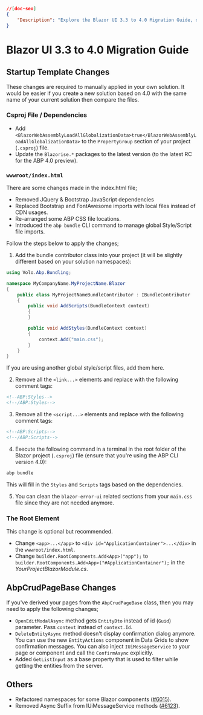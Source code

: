 ```json
//[doc-seo]
{
    "Description": "Explore the Blazor UI 3.3 to 4.0 Migration Guide, detailing essential updates for your project files and dependencies to ensure a smooth transition."
}
```

# Blazor UI 3.3 to 4.0 Migration Guide

## Startup Template Changes

These changes are required to manually applied in your own solution. It would be easier if you create a new solution based on 4.0 with the same name of your current solution then compare the files.

### Csproj File / Dependencies

* Add `<BlazorWebAssemblyLoadAllGlobalizationData>true</BlazorWebAssemblyLoadAllGlobalizationData>` to the `PropertyGroup` section of your project (`.csproj`) file.
* Update the `Blazorise.*` packages to the latest version (to the latest RC for the ABP 4.0 preview).

### `wwwroot/index.html`

There are some changes made in the index.html file;

* Removed JQuery & Bootstrap JavaScript dependencies
* Replaced Bootstrap and FontAwesome imports with local files instead of CDN usages.
* Re-arranged some ABP CSS file locations.
* Introduced the `abp bundle` CLI command to manage global Style/Script file imports.

Follow the steps below to apply the changes;

1. Add the bundle contributor class into your project (it will be slightly different based on your solution namespaces):

````csharp
using Volo.Abp.Bundling;

namespace MyCompanyName.MyProjectName.Blazor
{
    public class MyProjectNameBundleContributor : IBundleContributor
    {
        public void AddScripts(BundleContext context)
        {
        }

        public void AddStyles(BundleContext context)
        {
            context.Add("main.css");
        }
    }
}
````

If you are using another global style/script files, add them here.

2. Remove all the `<link...>` elements and replace with the following comment tags:

````html
<!--ABP:Styles-->
<!--/ABP:Styles-->
````

3. Remove all the `<script...>` elements and replace with the following comment tags:

````html
<!--ABP:Scripts-->
<!--/ABP:Scripts-->
````

4. Execute the following command in a terminal in the root folder of the Blazor project (`.csproj`) file (ensure that you're using the ABP CLI version 4.0):

````bash
abp bundle
````

This will fill in the `Styles` and `Scripts` tags based on the dependencies.

5. You can clean the `blazor-error-ui` related sections from your `main.css` file since they are not needed anymore.

### The Root Element

This change is optional but recommended.

* Change `<app>...</app>` to `<div id="ApplicationContainer">...</div>` in the `wwwroot/index.html`.
* Change `builder.RootComponents.Add<App>("app");` to `builder.RootComponents.Add<App>("#ApplicationContainer");` in the *YourProjectBlazorModule.cs*.

## AbpCrudPageBase Changes

If you've derived your pages from the `AbpCrudPageBase` class, then you may need to apply the following changes;

- `OpenEditModalAsync` method gets `EntityDto` instead of id (`Guid`) parameter. Pass `context` instead of `context.Id`.
- `DeleteEntityAsync` method doesn't display confirmation dialog anymore. You can use the new `EntityActions` component in Data Grids to show confirmation messages. You can also inject `IUiMessageService` to your page or component and call the `ConfirmAsync` explicitly.
- Added `GetListInput` as a base property that is used to filter while getting the entities from the server.

## Others

- Refactored namespaces for some Blazor components ([#6015](https://github.com/abpframework/abp/issues/6015)).
- Removed Async Suffix from IUiMessageService methods ([#6123](https://github.com/abpframework/abp/pull/6123)).